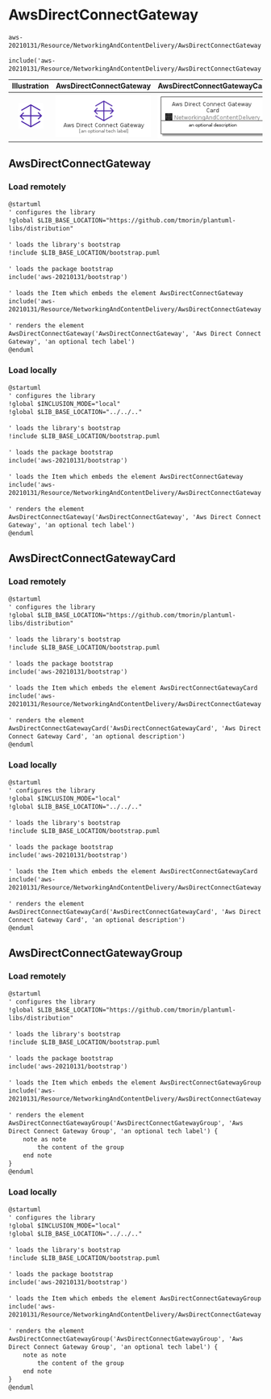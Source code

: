 # AwsDirectConnectGateway


```text
aws-20210131/Resource/NetworkingAndContentDelivery/AwsDirectConnectGateway
```

```text
include('aws-20210131/Resource/NetworkingAndContentDelivery/AwsDirectConnectGateway')
```



| Illustration | AwsDirectConnectGateway | AwsDirectConnectGatewayCard | AwsDirectConnectGatewayGroup |
| :---: | :---: | :---: | :---: |
| ![illustration for Illustration](../../../aws-20210131/Resource/NetworkingAndContentDelivery/AwsDirectConnectGateway.png) | ![illustration for AwsDirectConnectGateway](../../../aws-20210131/Resource/NetworkingAndContentDelivery/AwsDirectConnectGateway.Local.png) | ![illustration for AwsDirectConnectGatewayCard](../../../aws-20210131/Resource/NetworkingAndContentDelivery/AwsDirectConnectGatewayCard.Local.png) | ![illustration for AwsDirectConnectGatewayGroup](../../../aws-20210131/Resource/NetworkingAndContentDelivery/AwsDirectConnectGatewayGroup.Local.png) |




## AwsDirectConnectGateway

### Load remotely
```plantuml
@startuml
' configures the library
!global $LIB_BASE_LOCATION="https://github.com/tmorin/plantuml-libs/distribution"

' loads the library's bootstrap
!include $LIB_BASE_LOCATION/bootstrap.puml

' loads the package bootstrap
include('aws-20210131/bootstrap')

' loads the Item which embeds the element AwsDirectConnectGateway
include('aws-20210131/Resource/NetworkingAndContentDelivery/AwsDirectConnectGateway')

' renders the element
AwsDirectConnectGateway('AwsDirectConnectGateway', 'Aws Direct Connect Gateway', 'an optional tech label')
@enduml
```

### Load locally
```plantuml
@startuml
' configures the library
!global $INCLUSION_MODE="local"
!global $LIB_BASE_LOCATION="../../.."

' loads the library's bootstrap
!include $LIB_BASE_LOCATION/bootstrap.puml

' loads the package bootstrap
include('aws-20210131/bootstrap')

' loads the Item which embeds the element AwsDirectConnectGateway
include('aws-20210131/Resource/NetworkingAndContentDelivery/AwsDirectConnectGateway')

' renders the element
AwsDirectConnectGateway('AwsDirectConnectGateway', 'Aws Direct Connect Gateway', 'an optional tech label')
@enduml
```

## AwsDirectConnectGatewayCard

### Load remotely
```plantuml
@startuml
' configures the library
!global $LIB_BASE_LOCATION="https://github.com/tmorin/plantuml-libs/distribution"

' loads the library's bootstrap
!include $LIB_BASE_LOCATION/bootstrap.puml

' loads the package bootstrap
include('aws-20210131/bootstrap')

' loads the Item which embeds the element AwsDirectConnectGatewayCard
include('aws-20210131/Resource/NetworkingAndContentDelivery/AwsDirectConnectGateway')

' renders the element
AwsDirectConnectGatewayCard('AwsDirectConnectGatewayCard', 'Aws Direct Connect Gateway Card', 'an optional description')
@enduml
```

### Load locally
```plantuml
@startuml
' configures the library
!global $INCLUSION_MODE="local"
!global $LIB_BASE_LOCATION="../../.."

' loads the library's bootstrap
!include $LIB_BASE_LOCATION/bootstrap.puml

' loads the package bootstrap
include('aws-20210131/bootstrap')

' loads the Item which embeds the element AwsDirectConnectGatewayCard
include('aws-20210131/Resource/NetworkingAndContentDelivery/AwsDirectConnectGateway')

' renders the element
AwsDirectConnectGatewayCard('AwsDirectConnectGatewayCard', 'Aws Direct Connect Gateway Card', 'an optional description')
@enduml
```

## AwsDirectConnectGatewayGroup

### Load remotely
```plantuml
@startuml
' configures the library
!global $LIB_BASE_LOCATION="https://github.com/tmorin/plantuml-libs/distribution"

' loads the library's bootstrap
!include $LIB_BASE_LOCATION/bootstrap.puml

' loads the package bootstrap
include('aws-20210131/bootstrap')

' loads the Item which embeds the element AwsDirectConnectGatewayGroup
include('aws-20210131/Resource/NetworkingAndContentDelivery/AwsDirectConnectGateway')

' renders the element
AwsDirectConnectGatewayGroup('AwsDirectConnectGatewayGroup', 'Aws Direct Connect Gateway Group', 'an optional tech label') {
    note as note
        the content of the group
    end note
}
@enduml
```

### Load locally
```plantuml
@startuml
' configures the library
!global $INCLUSION_MODE="local"
!global $LIB_BASE_LOCATION="../../.."

' loads the library's bootstrap
!include $LIB_BASE_LOCATION/bootstrap.puml

' loads the package bootstrap
include('aws-20210131/bootstrap')

' loads the Item which embeds the element AwsDirectConnectGatewayGroup
include('aws-20210131/Resource/NetworkingAndContentDelivery/AwsDirectConnectGateway')

' renders the element
AwsDirectConnectGatewayGroup('AwsDirectConnectGatewayGroup', 'Aws Direct Connect Gateway Group', 'an optional tech label') {
    note as note
        the content of the group
    end note
}
@enduml
```

